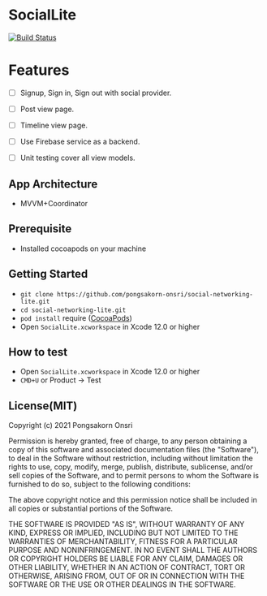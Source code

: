 # SocialLite
[![Build Status](https://travis-ci.com/pongsakorn-onsri/social-networking-lite.svg?branch=develop)](https://travis-ci.com/pongsakorn-onsri/social-networking-lite)

# Features
* [ ] Signup, Sign in, Sign out with social provider.
* [ ] Post view page.
* [ ] Timeline view page.
* [ ] Use Firebase service as a backend.
* [ ] Unit testing cover all view models.


## App Architecture
* 	MVVM+Coordinator


## Prerequisite
* Installed cocoapods on your machine

## Getting Started

* `git clone https://github.com/pongsakorn-onsri/social-networking-lite.git`
* `cd social-networking-lite.git`
* `pod install` require ([CocoaPods](https://cocoapods.org/))
* Open `SocialLite.xcworkspace` in Xcode 12.0 or higher

## How to test
* Open `SocialLite.xcworkspace` in Xcode 12.0 or higher
* `CMD+U` or Product -> Test


## License(MIT)

Copyright (c) 2021 Pongsakorn Onsri

Permission is hereby granted, free of charge, to any person obtaining a copy
of this software and associated documentation files (the "Software"), to deal
in the Software without restriction, including without limitation the rights
to use, copy, modify, merge, publish, distribute, sublicense, and/or sell
copies of the Software, and to permit persons to whom the Software is
furnished to do so, subject to the following conditions:

The above copyright notice and this permission notice shall be included in
all copies or substantial portions of the Software.

THE SOFTWARE IS PROVIDED "AS IS", WITHOUT WARRANTY OF ANY KIND, EXPRESS OR
IMPLIED, INCLUDING BUT NOT LIMITED TO THE WARRANTIES OF MERCHANTABILITY,
FITNESS FOR A PARTICULAR PURPOSE AND NONINFRINGEMENT. IN NO EVENT SHALL THE
AUTHORS OR COPYRIGHT HOLDERS BE LIABLE FOR ANY CLAIM, DAMAGES OR OTHER
LIABILITY, WHETHER IN AN ACTION OF CONTRACT, TORT OR OTHERWISE, ARISING FROM,
OUT OF OR IN CONNECTION WITH THE SOFTWARE OR THE USE OR OTHER DEALINGS IN
THE SOFTWARE.
